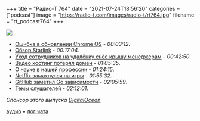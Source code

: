 +++
title = "Радио-Т 764"
date = "2021-07-24T18:56:20"
categories = ["podcast"]
image = "https://radio-t.com/images/radio-t/rt764.jpg"
filename = "rt_podcast764"
+++

![](https://radio-t.com/images/radio-t/rt764.jpg)

- [Ошибка в обновлении Chrome OS](https://www.opennet.ru/opennews/art.shtml?num=55539) - *00:03:12*.
- [Обзор Starlink](https://www.jeffgeerling.com/blog/2021/spacexs-starlink-review-four-months) - *00:17:04*.
- [Уход сотрудников на удалёнку снёс крышу менеджерам](https://habr.com/ru/company/itsumma/blog/569074/) - *00:42:50*.
- [Видео хостинг потерял домен](https://www.vice.com/en/article/qj8xz3/a-defunct-video-hosting-site-is-flooding-normal-websites-with-hardcore-porn) - *01:05:35*.
- [О науке в нашей профессии](https://buttondown.email/hillelwayne/archive/i-ing-hate-science/) - *01:24:15*.
- [Netflix замахнулся на игры](https://www.theverge.com/2021/7/20/22585802/netflix-gaming-mobile-subscription-earnings?utm_campaign=theverge) - *01:55:32*.
- [GitHub заметил Go зависимости](https://github.blog/2021-07-22-github-supply-chain-security-features-go-community/) - *02:05:59*.
- [Темы слушателей](https://radio-t.com/p/2021/07/20/prep-764/) - *02:12:01*.

*Спонсор этого выпуска [DigitalOcean](http://do.co/radiot-mongo)*


[аудио](https://cdn.radio-t.com/rt_podcast764.mp3) • [лог чата](https://chat.radio-t.com/logs/radio-t-764.html)
<audio src="https://cdn.radio-t.com/rt_podcast764.mp3" preload="none"></audio>
